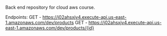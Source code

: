 Back end repository for cloud aws course.

Endpoints:
  GET - https://j02ahsxjv4.execute-api.us-east-1.amazonaws.com/dev/products
  GET - https://j02ahsxjv4.execute-api.us-east-1.amazonaws.com/dev/products/{id}
